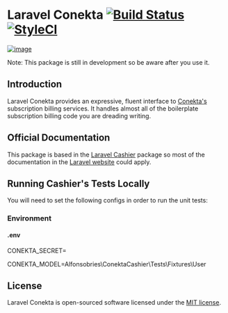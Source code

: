 # Laravel Conekta [![Build Status](https://img.shields.io/travis/alfonsobries/laravel-conekta.svg?style=flat-square)](https://travis-ci.org/alfonsobries/laravel-conekta) [![StyleCI](https://github.styleci.io/repos/142818419/shield?branch=master)](https://github.styleci.io/repos/142818419)

[![image](https://s3.us-east-2.amazonaws.com/vexilo-crm/logo-small.png)](<https://www.vexilo.com>)


Note: This package is still in development so be aware after you use it.

## Introduction

Laravel Conekta provides an expressive, fluent interface to [Conekta's](https://www.conekta.com/) subscription billing services. It handles almost all of the boilerplate subscription billing code you are dreading writing. 

## Official Documentation

This package is based in the [Laravel Cashier](https://github.com/laravel/cashier) package so most of the documentation in the [Laravel website](http://laravel.com/docs/billing) could apply.

## Running Cashier's Tests Locally

You will need to set the following configs in order to run the unit tests:

### Environment

#### .env

CONEKTA_SECRET=

CONEKTA_MODEL=Alfonsobries\ConektaCashier\Tests\Fixtures\User

## License

Laravel Conekta is open-sourced software licensed under the [MIT license](http://opensource.org/licenses/MIT).
